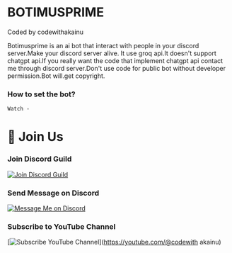 <img src="">

<h1>BOTIMUSPRIME</h1>
Coded by codewithakainu

Botimusprime is an ai bot that interact with people in your discord server.Make your discord server alive.
It use groq api.It doesn't support chatgpt api.If you really want the code that implement chatgpt api contact me through discord server.Don't use code for public bot without developer permission.Bot will.get copyright.

### How to set the bot?
    Watch - 

# 🚀 Join Us

### Join Discord Guild
[![Join Discord Guild](https://img.shields.io/badge/🚀%20Join-Discord-5865F2?style=for-the-badge)](https://discord.gg/NyXh5VdreU)

### Send Message on Discord
[![Message Me on Discord](https://img.shields.io/badge/✉️%20Message-Me%20on%20Discord-5865F2?style=for-the-badge)](https://discord.gg/buJTr4ua)

### Subscribe to YouTube Channel
[![Subscribe YouTube Channel](https://img.shields.io/badge/▶️%20Subscribe-YouTube-FF0000?style=for-the-badge)](https://youtube.com/@codewith
akainu)
